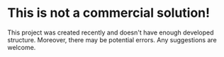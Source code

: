 # This is not a commercial solution!
 This project was created recently and doesn't have enough developed structure. 
 Moreover, there may be potential errors. Any suggestions are welcome.
 